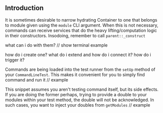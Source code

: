 ## Introduction

It is sometimes desirable to narrow hydrating Container to one that belongs to module given using the `module` CLI argument. When this is not necessary, commands can receive services that do the heavy lifting/computation logic in their constructors. Insodoing, remember to call `parent::_construct`

what can i do with them?
// show terminal example

how do i create one? what do i extend and how do i connect it? how do i trigger it?

Commands are being loaded into the test runner from the `setUp` method of your `CommandLineTest`. This makes it convenient for you to simply find command and run it
// example

This snippet assumes you aren't testing command itself, but its side effects. If you are doing the former perhaps, trying to provide a double to your modules within your test method, the double will not be acknowledged. In such cases, you want to inject your doubles from `getModules`
// example